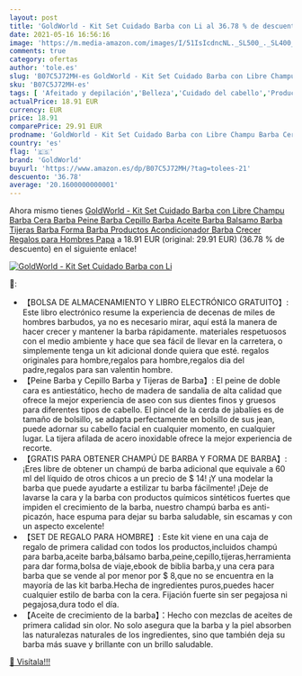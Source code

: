```yaml
---
layout: post
title: 'GoldWorld - Kit Set Cuidado Barba con Li al 36.78 % de descuento'
date: 2021-05-16 16:56:16
image: 'https://m.media-amazon.com/images/I/51IsIcdncNL._SL500_._SL400_.jpg'
comments: true
category: ofertas
author: 'tole.es'
slug: 'B07C5J72MH-es GoldWorld - Kit Set Cuidado Barba con Libre Champu Barba...'
sku: 'B07C5J72MH-es'
tags: [ 'Afeitado y depilación','Belleza','Cuidado del cabello','Productos para el cuidado del cabello','Sets y juegos de pelo','Tijeras en Afeitado y depilación','Tijeras para barba y bigote','goldworld','tijeras', ]
actualPrice: 18.91 EUR
currency: EUR
price: 18.91
comparePrice: 29.91 EUR
prodname: 'GoldWorld - Kit Set Cuidado Barba con Libre Champu Barba Cera Barba Peine Barba Cepillo Barba Aceite Barba Balsamo Barba Tijeras Barba Forma Barba Productos Acondicionador Barba Crecer Regalos para Hombres Papa'
country: 'es'
flag: '🇪🇸'
brand: 'GoldWorld'
buyurl: 'https://www.amazon.es/dp/B07C5J72MH/?tag=tolees-21'
descuento: '36.78'
average: '20.1600000000001'
---
```


Ahora mismo tienes [GoldWorld - Kit Set Cuidado Barba con Libre Champu Barba Cera Barba Peine Barba Cepillo Barba Aceite Barba Balsamo Barba Tijeras Barba Forma Barba Productos Acondicionador Barba Crecer Regalos para Hombres Papa](https://www.amazon.es/dp/B07C5J72MH/?tag=tolees-21) a 18.91 EUR (original: 29.91 EUR) (36.78 %  de descuento) en el siguiente enlace!

[![GoldWorld - Kit Set Cuidado Barba con Li](https://m.media-amazon.com/images/I/51IsIcdncNL._SL500_._SL400_.jpg)](https://www.amazon.es/dp/B07C5J72MH/?tag=tolees-21)

🔎:

- 【BOLSA DE ALMACENAMIENTO Y LIBRO ELECTRÓNICO GRATUITO】: Este libro electrónico resume la experiencia de decenas de miles de hombres barbudos, ya no es necesario mirar, aquí está la manera de hacer crecer y mantener la barba rápidamente. materiales respetuosos con el medio ambiente y hace que sea fácil de llevar en la carretera, o simplemente tenga un kit adicional donde quiera que esté. regalos originales para hombre,regalos para hombre,regalos dia del padre,regalos para san valentin hombre.
- 【Peine Barba y Cepillo Barba y Tijeras de Barba】: El peine de doble cara es antiestático, hecho de madera de sandalia de alta calidad que ofrece la mejor experiencia de aseo con sus dientes finos y gruesos para diferentes tipos de cabello. El pincel de la cerda de jabalíes es de tamaño de bolsillo, se adapta perfectamente en bolsillo de sus jean, puede adornar su cabello facial en cualquier momento, en cualquier lugar. La tijera afilada de acero inoxidable ofrece la mejor experiencia de recorte.
- 【GRATIS PARA OBTENER CHAMPÚ DE BARBA Y FORMA DE BARBA】: ¡Eres libre de obtener un champú de barba adicional que equivale a 60 ml del líquido de otros chicos a un precio de $ 14! ¡Y una modelar la barba que puede ayudarte a estilizar tu barba fácilmente! ¡Deje de lavarse la cara y la barba con productos químicos sintéticos fuertes que impiden el crecimiento de la barba, nuestro champú barba es anti-picazón, hace espuma para dejar su barba saludable, sin escamas y con un aspecto excelente!
- 【SET DE REGALO PARA HOMBRE】: Este kit viene en una caja de regalo de primera calidad con todos los productos,incluidos champú para barba,aceite barba,bálsamo barba,peine,cepillo,tijeras,herramienta para dar forma,bolsa de viaje,ebook de biblia barba,y una cera para barba que se vende al por menor por $ 8,que no se encuentra en la mayoría de las kit barba.Hecha de ingredientes puros,puedes hacer cualquier estilo de barba con la cera. Fijación fuerte sin ser pegajosa ni pegajosa,dura todo el día.
- 【Aceite de crecimiento de la barba】：Hecho con mezclas de aceites de primera calidad sin olor. No solo asegura que la barba y la piel absorben las naturalezas naturales de los ingredientes, sino que también deja su barba más suave y brillante con un brillo saludable.

[🛒 Visítala!!!](https://www.amazon.es/dp/B07C5J72MH/?tag=tolees-21)
